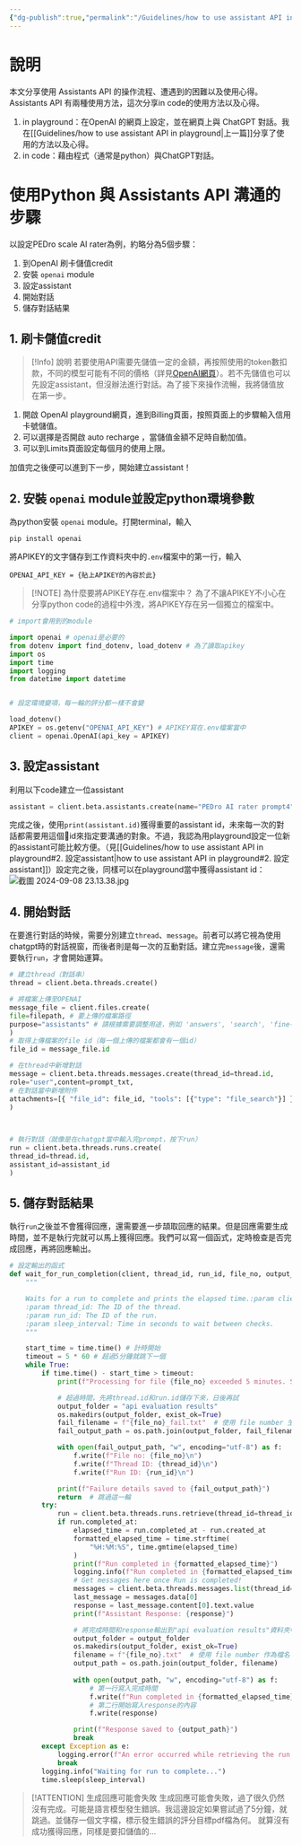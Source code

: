 ```yaml
---
{"dg-publish":true,"permalink":"/Guidelines/how to use assistant API in code/","title":"如何使用assistant API (in code)","tags":["chatgpt","ai","coding","LLMAI"],"created":"2024-09-08T16:28","updated":"2024-09-08T23:48"}
---
```


# 說明

本文分享使用 Assistants API 的操作流程、遭遇到的困難以及使用心得。 Assistants API 有兩種使用方法，這次分享in code的使用方法以及心得。

1. in playground：在OpenAI 的網頁上設定，並在網頁上與 ChatGPT 對話。我在[[Guidelines/how to use assistant API in playground\|上一篇]]分享了使用的方法以及心得。
2. in code：藉由程式（通常是python）與ChatGPT對話。


# 使用Python 與 Assistants API 溝通的步驟

以設定PEDro scale AI rater為例，約略分為5個步驟：

1. 到OpenAI 刷卡儲值credit
2. 安裝 `openai` module
3. 設定assistant
4. 開始對話
5. 儲存對話結果

## 1. 刷卡儲值credit

> [!Info] 說明
> 若要使用API需要先儲值一定的金額，再按照使用的token數扣款，不同的模型可能有不同的價格（詳見[OpenAI網頁](https://openai.com/api/pricing/)）。若不先儲值也可以先設定assistant，但沒辦法進行對話。為了接下來操作流暢，我將儲值放在第一步。

1. 開啟 OpenAI playground網頁，進到Billing頁面，按照頁面上的步驟輸入信用卡號儲值。
2. 可以選擇是否開啟 auto recharge ，當儲值金額不足時自動加值。
3. 可以到Limits頁面設定每個月的使用上限。

加值完之後便可以進到下一步，開始建立assistant！

## 2. 安裝 `openai` module並設定python環境參數

為python安裝 `openai` module。打開terminal，輸入

```
pip install openai
```

將APIKEY的文字儲存到工作資料夾中的`.env`檔案中的第一行，輸入

```plaintext
OPENAI_API_KEY = {貼上APIKEY的內容於此}
```


> [!NOTE] 為什麼要將APIKEY存在.env檔案中？
> 為了不讓APIKEY不小心在分享python code的過程中外洩，將APIKEY存在另一個獨立的檔案中。


```python
# import會用到的module

import openai # openai是必要的
from dotenv import find_dotenv, load_dotenv # 為了讀取apikey
import os
import time
import logging
from datetime import datetime


# 設定環境變項，每一輪的評分都一樣不會變

load_dotenv()
APIKEY = os.getenv("OPENAI_API_KEY") # APIKEY寫在.env檔案當中
client = openai.OpenAI(api_key = APIKEY)
```

## 3. 設定assistant

利用以下code建立一位assistant

```python
assistant = client.beta.assistants.create(name="PEDro AI rater prompt4", instructions=instr_texts, tools=[{"type": "file_research"}], model="gpt-4o", "top_p": 1.0,   "temperature": 0.4, "response_format": "text")
```

完成之後，使用`print(assistant.id)`獲得重要的assistant id，未來每一次的對話都需要用這個id來指定要溝通的對象。不過，我認為用playground設定一位新的assistant可能比較方便。（見[[Guidelines/how to use assistant API in playground#2. 設定assistant\|how to use assistant API in playground#2. 設定assistant]]）設定完之後，同樣可以在playground當中獲得assistant id：
 ![截圖 2024-09-08 23.13.38.jpg](/img/user/Guidelines/%E6%88%AA%E5%9C%96%202024-09-08%2023.13.38.jpg)

## 4. 開始對話

在要進行對話的時候，需要分別建立`thread`、`message`。前者可以將它視為使用chatgpt時的對話視窗，而後者則是每一次的互動對話。建立完`message`後，還需要執行`run`，才會開始運算。

```python
# 建立thread（對話串）
thread = client.beta.threads.create()

# 將檔案上傳至OPENAI
message_file = client.files.create(
file=filepath, # 要上傳的檔案路徑
purpose="assistants" # 請根據需要調整用途，例如 'answers', 'search', 'fine-tune' 等
)
# 取得上傳檔案的file id（每一個上傳的檔案都會有一個id）
file_id = message_file.id 

# 在thread中新增對話  
message = client.beta.threads.messages.create(thread_id=thread.id,
role="user",content=prompt_txt, 
# 在對話當中新增附件
attachments=[{ "file_id": file_id, "tools": [{"type": "file_search"}] }]
)

  

# 執行對話（就像是在chatgpt當中輸入完prompt，按下run）  
run = client.beta.threads.runs.create(
thread_id=thread.id,
assistant_id=assistant_id
)
```

## 5. 儲存對話結果

執行`run`之後並不會獲得回應，還需要進一步頡取回應的結果。但是回應需要生成時間，並不是執行完就可以馬上獲得回應。我們可以寫一個函式，定時檢查是否完成回應，再將回應輸出。

```python
# 設定輸出的函式
def wait_for_run_completion(client, thread_id, run_id, file_no, output_folder, sleep_interval=5):
    """

    Waits for a run to complete and prints the elapsed time.:param client: The OpenAI client object.
    :param thread_id: The ID of the thread.
    :param run_id: The ID of the run.
    :param sleep_interval: Time in seconds to wait between checks.
    """

    start_time = time.time() # 計時開始
    timeout = 5 * 60 # 超過5分鐘就跳下一個
    while True:
        if time.time() - start_time > timeout:
            print(f"Processing for file {file_no} exceeded 5 minutes. Skipping this file.")

            # 超過時間，先將thread.id和run.id儲存下來，日後再試
            output_folder = "api evaluation results"
            os.makedirs(output_folder, exist_ok=True)
            fail_filename = f"{file_no}_fail.txt"  # 使用 file number 生成失败的文件名
            fail_output_path = os.path.join(output_folder, fail_filename)

            with open(fail_output_path, "w", encoding="utf-8") as f:
                f.write(f"File no: {file_no}\n")
                f.write(f"Thread ID: {thread_id}\n")
                f.write(f"Run ID: {run_id}\n")

            print(f"Failure details saved to {fail_output_path}")
            return  # 跳過這一輪
        try:
            run = client.beta.threads.runs.retrieve(thread_id=thread_id, run_id=run_id)
            if run.completed_at:
                elapsed_time = run.completed_at - run.created_at
                formatted_elapsed_time = time.strftime(
                    "%H:%M:%S", time.gmtime(elapsed_time)
                )
                print(f"Run completed in {formatted_elapsed_time}")
                logging.info(f"Run completed in {formatted_elapsed_time}")
                # Get messages here once Run is completed!
                messages = client.beta.threads.messages.list(thread_id=thread_id) # 會獲得這個thread裡所有的messages
                last_message = messages.data[0]
                response = last_message.content[0].text.value
                print(f"Assistant Response: {response}")

                # 將完成時間和response輸出到"api evaluation results"資料夾中
                output_folder = output_folder
                os.makedirs(output_folder, exist_ok=True)
                filename = f"{file_no}.txt"  # 使用 file number 作為檔名
                output_path = os.path.join(output_folder, filename)
                
                with open(output_path, "w", encoding="utf-8") as f:
                    # 第一行寫入完成時間
                    f.write(f"Run completed in {formatted_elapsed_time}\n")
                    # 第二行開始寫入response的內容
                    f.write(response)

                print(f"Response saved to {output_path}")
                break
        except Exception as e:
            logging.error(f"An error occurred while retrieving the run: {e}")
            break
        logging.info("Waiting for run to complete...")
        time.sleep(sleep_interval)

```


> [!ATTENTION] 生成回應可能會失敗
> 生成回應可能會失敗，過了很久仍然沒有完成。可能是語言模型發生錯誤。我這邊設定如果嘗試過了5分鐘，就跳過。並儲存一個文字檔，標示發生錯誤的評分目標pdf檔為何。
> 就算沒有成功獲得回應，同樣是要扣儲值的…
